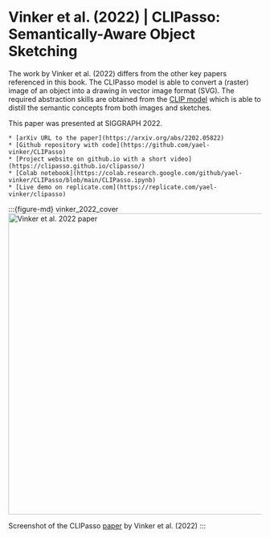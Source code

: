 # Vinker et al. (2022) | CLIPasso: Semantically-Aware Object Sketching

The work by Vinker et al. (2022) differs from the other key papers referenced in this book. The CLIPasso model is able to convert a (raster) image of an object into a drawing in vector image format (SVG).
The required abstraction skills are obtained from the [CLIP model](https://github.com/openai/CLIP) which is able to distill the semantic concepts from both images and sketches.

This paper was presented at SIGGRAPH 2022.


```{admonition} Available resources at a glance
* [arXiv URL to the paper](https://arxiv.org/abs/2202.05822)
* [Github repository with code](https://github.com/yael-vinker/CLIPasso)
* [Project website on github.io with a short video](https://clipasso.github.io/clipasso/)
* [Colab notebook](https://colab.research.google.com/github/yael-vinker/CLIPasso/blob/main/CLIPasso.ipynb)
* [Live demo on replicate.com](https://replicate.com/yael-vinker/clipasso)
```


:::{figure-md} vinker_2022_cover
<img src="vinker_2022_cover.png" alt="Vinker et al. 2022 paper" width="600px">

Screenshot of the CLIPasso [paper](https://arxiv.org/pdf/2202.05822.pdf) by Vinker et al. (2022)
:::
